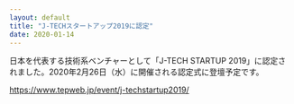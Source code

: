 ```yaml
---
layout: default
title: "J-TECHスタートアップ2019に認定"
date: 2020-01-14
---
```


日本を代表する技術系ベンチャーとして「J-TECH STARTUP 2019」に認定されました。2020年2月26日（水）に開催される認定式に登壇予定です。

https://www.tepweb.jp/event/j-techstartup2019/  